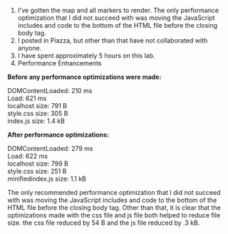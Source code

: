1. I've gotten the map and all markers to render. The only performance optimization that I did not succeed with was moving the JavaScript includes and code to the bottom of the HTML file before the closing body tag.
2. I posted in Piazza, but other than that have not collaborated with anyone.
3. I have spent approximately 5 hours on this lab.
4. Performance Enhancements

**Before any performance optimizations were made:**
<p>DOMContentLoaded: 210 ms<br>
Load: 621 ms<br>
localhost size: 791 B<br>
style.css size: 305 B<br>
index.js size: 1.4 kB</p>

**After performance optimizations:**
<p>DOMContentLoaded: 279 ms<br>
Load: 622 ms<br>
localhost size: 799 B<br>
style.css size: 251 B<br>
minifiedindex.js size: 1.1 kB</p>

<p>The only recommended performance optimization that I did not succeed with was moving the JavaScript includes and code to the bottom of the HTML file before the closing body tag.
Other than that, it is clear that the optimizations made with the css file and js file both helped to reduce file size. the css file reduced by 54 B and the js file reduced by .3 kB.</p>